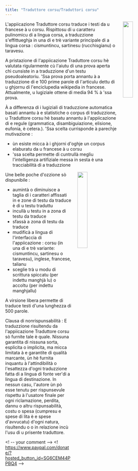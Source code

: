 ```yaml
---
title: "Traduttore corsu/Traduttori corsu"
---
```


<img align="right" width="25%" src="/images/icon.jpg" style="margin-left: 20px;">

L'appiicazione Traduttore corsu traduce i testi da u francese à u corsu. Rispittosu di u caratteru pulinomicu di a lingua corsa, a traduzzione s'effittueghja in una di e trè variante principale di a lingua corsa : cismuntincu, sartinesu (rucchisgianu) o taravesu. 

A pristazione di l'appiicazione Traduttore corsu hè valutata rigularmente cù l'aiutu di una prova aperta chì cunsiste in a traduzzione d'un testu pseudoaleatoriu. 'Ssa prova porta annantu à a traduzzione di e 100 prime parole di l'articulu  dettu di u ghjornu di l'enciclupedia wikipedia in francese. Attualmente, u lugiziale ottene di media 94 % à 'ssa prova. 

À a differenza di i lugiziali di traduzzione automatica basati annantu à e statistiche o corpus di traduzzione, u Traduttore corsu hè basatu annantu à l'appiicazione di e regule (grammatica, disambiguiazione, elisione, eufonia, è cetera.). 'Ssa scelta currisponde à parechje mutivazione : 
- ùn esiste micca à i ghjorni d'oghje un corpus elaburatu da u francese à u corsu 
- 'ssa scelta permette di cuntrullà megliu l'intelligenza artifiziale messa in sesta è una tracciabilità di a traduzzione 

<img align="right" width="25%" src="/images/screenshot1.jpg" style="margin-left: 20px;">

Une belle poche d'ozzione sò dispunibile : 
- aumintà o diminuisce a taglia di i caratteri affissati in e zone di testu da traduce è di u testu traduttu 
- incullà u testu in a zona di testu da traduce 
- sfassà a zona di testu da traduce 
- mudificà a lingua di l'interfaccia di l'appiicazione : corsu (in una di e trè variante: cismuntincu, sartinesu o taravesu), inglese, francese, talianu 
- sceglie trà u modu di scrittura spiccatu (per indettu manghjà lu) o accoltu (per indettu manghjallu)

A virsione libera permette di traduce testi d'una lunghezza di 500 parole.

Clausa di nonrispunsabilità : E traduzzione risultendu da l'appiicazione Traduttore corsu sò furnite tale è quale. Nissuna garantita di nissuna sorta, esplicita o implicita, ma micca limitata à e garantite di qualità marcante, ùn hè furnita inquantu à l'attindibilità o l'esattezza d'ogni traduzzione fatta di a lingua di fonte ver'di a lingua di destinazione. In nessun casu, l'autore ùn pò esse tenutu per rispunsevule rispettu à l'usatore finale per ogni riclamazione, perdita, dannu o altru rispunsabilità, costu o spesa (cumpresu e spese di lita è e spese d'avvucatu) d'ogni natura, risultendu o o in relazione incù l'usu di u prisente traduttore. 

<! -- your comment -->
<! https://www.paypal.com/donate/?hosted_button_id=SG6CEM44PPBQ4  -->
